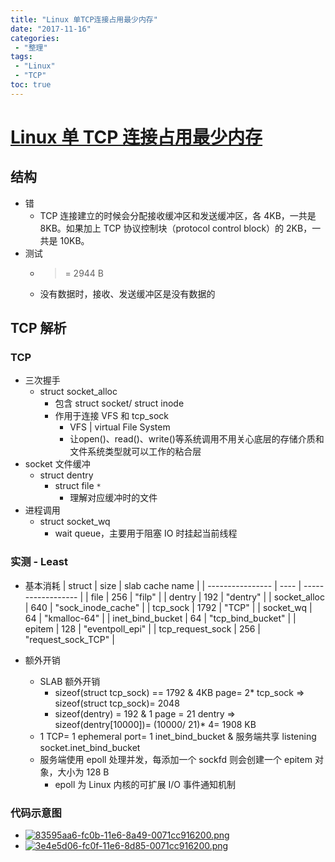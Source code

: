 ```yaml
---
title: "Linux 单TCP连接占用最少内存"
date: "2017-11-16"
categories:
 - "整理"
tags:
 - "Linux"
 - "TCP"
toc: true
---
```



# [Linux 单 TCP 连接占用最少内存](https://zhuanlan.zhihu.com/p/25241630)

## 结构
- 错
    + TCP 连接建立的时候会分配接收缓冲区和发送缓冲区，各 4KB，一共是 8KB。如果加上 TCP 协议控制块（protocol control block）的 2KB，一共是 10KB。
- 测试
    + >= 2944 B
    + 没有数据时，接收、发送缓冲区是没有数据的

## TCP 解析
### TCP
- 三次握手
    + struct socket_alloc
        * 包含 struct socket/ struct inode
        * 作用于连接 VFS 和 tcp_sock
            - VFS | virtual File System
            - 让open()、read()、write()等系统调用不用关心底层的存储介质和文件系统类型就可以工作的粘合层
- socket 文件缓冲
    + struct dentry
        * struct file `*`
            - 理解对应缓冲时的文件
- 进程调用
    + struct socket_wq
        * wait queue，主要用于阻塞 IO 时挂起当前线程

### 实测 - Least
- 基本消耗
| struct           | size | slab cache name    |
| ---------------- | ---- | ------------------ |
| file             |  256 | "filp"             |
| dentry           |  192 | "dentry"           |
| socket_alloc     |  640 | "sock_inode_cache" |
| tcp_sock         | 1792 | "TCP"              |
| socket_wq        |   64 | "kmalloc-64"       |
| inet_bind_bucket |   64 | "tcp_bind_bucket"  |
| epitem           |  128 | "eventpoll_epi"    |
| tcp_request_sock |  256 | "request_sock_TCP" |

- 额外开销
    + SLAB 额外开销
        * sizeof(struct tcp_sock) == 1792 & 4KB page= 2* tcp_sock => sizeof(struct tcp_sock)= 2048
        * sizeof(dentry) = 192 & 1 page = 21 dentry => sizeof(dentry[10000])= (10000/ 21)* 4= 1908 KB
    + 1 TCP= 1 ephemeral port= 1 inet_bind_bucket & 服务端共享 listening socket.inet_bind_bucket
    + 服务端使用 epoll 处理并发，每添加一个 sockfd 则会创建一个 epitem 对象，大小为 128 B
        * epoll 为 Linux 内核的可扩展 I/O 事件通知机制

### 代码示意图
- [![83595aa6-fc0b-11e6-8a49-0071cc916200.png](http://7xsy59.com1.z0.glb.clouddn.com/83595aa6-fc0b-11e6-8a49-0071cc916200.png)](https://pic4.zhimg.com/v2-2651a980c2ff60ea0260260744eeed83_r.png)
- [![3e4e5d06-fc0f-11e6-8d85-0071cc916200.png](http://7xsy59.com1.z0.glb.clouddn.com/3e4e5d06-fc0f-11e6-8d85-0071cc916200.png)](https://pic1.zhimg.com/v2-a13d7d010ea9fce68b41c96e1ce31b14_b.png)
